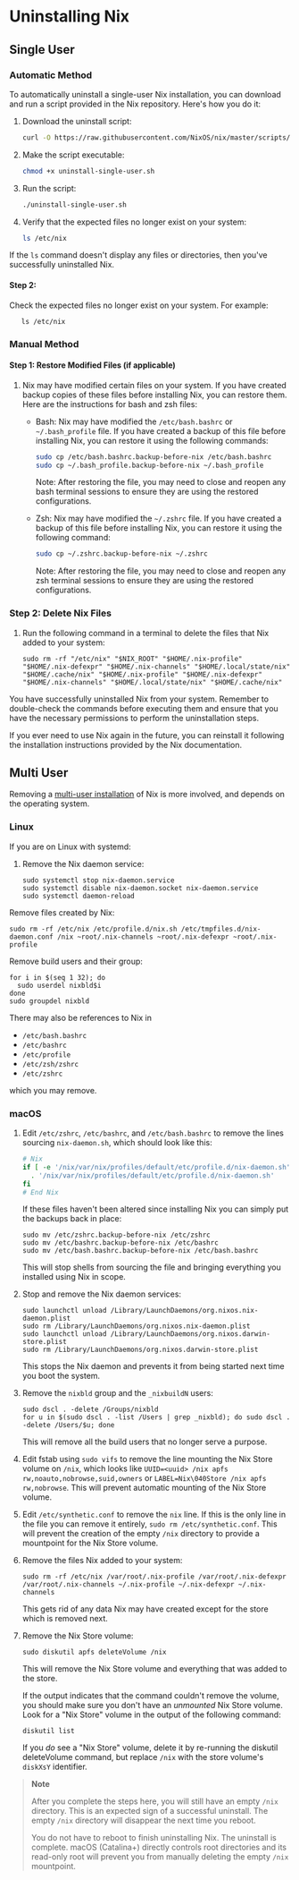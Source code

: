 # Uninstalling Nix

## Single User

### Automatic Method

To automatically uninstall a single-user Nix installation, you can download and run a script provided in the Nix repository. Here's how you do it:

1. Download the uninstall script:

    ```bash
    curl -O https://raw.githubusercontent.com/NixOS/nix/master/scripts/uninstall-single-user.sh
    ```

2. Make the script executable:

    ```bash
    chmod +x uninstall-single-user.sh
    ```

3. Run the script:

    ```bash
    ./uninstall-single-user.sh
    ```

4. Verify that the expected files no longer exist on your system:

    ```bash
    ls /etc/nix
    ```

If the `ls` command doesn't display any files or directories, then you've successfully uninstalled Nix.


 #### Step 2:

 Check the expected files no longer exist on your system. For example:
      
       ls /etc/nix

### Manual Method

#### Step 1: Restore Modified Files (if applicable)

1. Nix may have modified certain files on your system. If you have created backup copies of these files before installing Nix, you can restore them. Here are the instructions for bash and zsh files:

   - Bash: Nix may have modified the `/etc/bash.bashrc` or `~/.bash_profile` file. If you have created a backup of this file before installing Nix, you can restore it using the following commands:

     ```bash
     sudo cp /etc/bash.bashrc.backup-before-nix /etc/bash.bashrc
     sudo cp ~/.bash_profile.backup-before-nix ~/.bash_profile
     ```

     Note: After restoring the file, you may need to close and reopen any bash terminal sessions to ensure they are using the restored configurations.

   - Zsh: Nix may have modified the `~/.zshrc` file. If you have created a backup of this file before installing Nix, you can restore it using the following command:

     ```bash
     sudo cp ~/.zshrc.backup-before-nix ~/.zshrc
     ```

     Note: After restoring the file, you may need to close and reopen any zsh terminal sessions to ensure they are using the restored configurations.


### Step 2: Delete Nix Files

1. Run the following command in a terminal to delete the files that Nix added to your system:
   ```
   sudo rm -rf "/etc/nix" "$NIX_ROOT" "$HOME/.nix-profile" "$HOME/.nix-defexpr" "$HOME/.nix-channels" "$HOME/.local/state/nix" "$HOME/.cache/nix" "$HOME/.nix-profile" "$HOME/.nix-defexpr" "$HOME/.nix-channels" "$HOME/.local/state/nix" "$HOME/.cache/nix"
   ```

You have successfully uninstalled Nix from your system. Remember to double-check the commands before executing them and ensure that you have the necessary permissions to perform the uninstallation steps.

If you ever need to use Nix again in the future, you can reinstall it following the installation instructions provided by the Nix documentation.


## Multi User

Removing a [multi-user installation](./installing-binary.md#multi-user-installation) of Nix is more involved, and depends on the operating system.

### Linux

If you are on Linux with systemd:

1. Remove the Nix daemon service:

   ```console
   sudo systemctl stop nix-daemon.service
   sudo systemctl disable nix-daemon.socket nix-daemon.service
   sudo systemctl daemon-reload
   ```

Remove files created by Nix:

```console
sudo rm -rf /etc/nix /etc/profile.d/nix.sh /etc/tmpfiles.d/nix-daemon.conf /nix ~root/.nix-channels ~root/.nix-defexpr ~root/.nix-profile
```

Remove build users and their group:

```console
for i in $(seq 1 32); do
  sudo userdel nixbld$i
done
sudo groupdel nixbld
```

There may also be references to Nix in

- `/etc/bash.bashrc`
- `/etc/bashrc`
- `/etc/profile`
- `/etc/zsh/zshrc`
- `/etc/zshrc`

which you may remove.

### macOS

1. Edit `/etc/zshrc`, `/etc/bashrc`, and `/etc/bash.bashrc` to remove the lines sourcing `nix-daemon.sh`, which should look like this:

   ```bash
   # Nix
   if [ -e '/nix/var/nix/profiles/default/etc/profile.d/nix-daemon.sh' ]; then
     . '/nix/var/nix/profiles/default/etc/profile.d/nix-daemon.sh'
   fi
   # End Nix
   ```

   If these files haven't been altered since installing Nix you can simply put
   the backups back in place:

   ```console
   sudo mv /etc/zshrc.backup-before-nix /etc/zshrc
   sudo mv /etc/bashrc.backup-before-nix /etc/bashrc
   sudo mv /etc/bash.bashrc.backup-before-nix /etc/bash.bashrc
   ```

   This will stop shells from sourcing the file and bringing everything you
   installed using Nix in scope.

2. Stop and remove the Nix daemon services:

   ```console
   sudo launchctl unload /Library/LaunchDaemons/org.nixos.nix-daemon.plist
   sudo rm /Library/LaunchDaemons/org.nixos.nix-daemon.plist
   sudo launchctl unload /Library/LaunchDaemons/org.nixos.darwin-store.plist
   sudo rm /Library/LaunchDaemons/org.nixos.darwin-store.plist
   ```

   This stops the Nix daemon and prevents it from being started next time you
   boot the system.

3. Remove the `nixbld` group and the `_nixbuildN` users:

   ```console
   sudo dscl . -delete /Groups/nixbld
   for u in $(sudo dscl . -list /Users | grep _nixbld); do sudo dscl . -delete /Users/$u; done
   ```

   This will remove all the build users that no longer serve a purpose.

4. Edit fstab using `sudo vifs` to remove the line mounting the Nix Store
   volume on `/nix`, which looks like
   `UUID=<uuid> /nix apfs rw,noauto,nobrowse,suid,owners` or
   `LABEL=Nix\040Store /nix apfs rw,nobrowse`. This will prevent automatic
   mounting of the Nix Store volume.

5. Edit `/etc/synthetic.conf` to remove the `nix` line. If this is the only
   line in the file you can remove it entirely, `sudo rm /etc/synthetic.conf`.
   This will prevent the creation of the empty `/nix` directory to provide a
   mountpoint for the Nix Store volume.

6. Remove the files Nix added to your system:

   ```console
   sudo rm -rf /etc/nix /var/root/.nix-profile /var/root/.nix-defexpr /var/root/.nix-channels ~/.nix-profile ~/.nix-defexpr ~/.nix-channels
   ```

   This gets rid of any data Nix may have created except for the store which is
   removed next.

7. Remove the Nix Store volume:

   ```console
   sudo diskutil apfs deleteVolume /nix
   ```

   This will remove the Nix Store volume and everything that was added to the
   store.

   If the output indicates that the command couldn't remove the volume, you should
   make sure you don't have an _unmounted_ Nix Store volume. Look for a
   "Nix Store" volume in the output of the following command:

   ```console
   diskutil list
   ```

   If you _do_ see a "Nix Store" volume, delete it by re-running the diskutil
   deleteVolume command, but replace `/nix` with the store volume's `diskXsY`
   identifier.

> **Note**
>
> After you complete the steps here, you will still have an empty `/nix`
> directory. This is an expected sign of a successful uninstall. The empty
> `/nix` directory will disappear the next time you reboot.
>
> You do not have to reboot to finish uninstalling Nix. The uninstall is
> complete. macOS (Catalina+) directly controls root directories and its
> read-only root will prevent you from manually deleting the empty `/nix`
> mountpoint.


